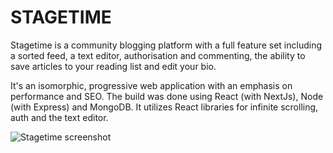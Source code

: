 # STAGETIME
Stagetime is a community blogging platform with a full feature set including a sorted feed, a text editor, authorisation and commenting, the ability to save articles to your reading list and edit your bio.

It's an isomorphic, progressive web application with an emphasis on performance and SEO. The build was done using React (with NextJs), Node (with Express) and MongoDB. It utilizes React libraries for infinite scrolling, auth and the text editor.

![Stagetime screenshot](https://uploads.guim.co.uk/2020/05/06/Screenshot_2020-05-06_at_09.59.55.png)
